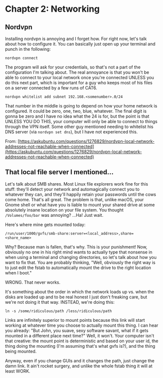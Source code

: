 # Chapter 2: Networking

## Nordvpn

Installing nordvpn is annoying and I forget how. For right now, let's talk about how to configure it. You can basically just open up your terminal and punch in the following:

```shell
nordvpn connect
```

The program will ask for your credentials, so that's not a part of the configuration I'm talking about. The real annoyance is that you won't be able to connect to your local network once you're connected UNLESS you do this next part, which is important for a guy who keeps most of his files on a server connected by a few runs of CAT6.

```shell
nordvpn whitelist add subnet 192.168.<somenumber>.0/24
```

That number in the middle is going to depend on how your home network is configured. It could be zero, one, two, blue, whatever. The final digit is gonna be zero and I have no idea what the 24 is for, but the point is that UNLESS YOU DO THIS, your computer will only be able to connect to things through the VPN itself. Some other guy mentioned needing to whitelist his DNS server (via `nordvpn set dns`), but I have not experienced this.

From: [https://askubuntu.com/questions/1276829/nordvpn-local-network-addresses-not-reachable-when-connected](https://askubuntu.com/questions/1276829/nordvpn-local-network-addresses-not-reachable-when-connected)

## That local file server I mentioned...

Let's talk about SMB shares. Most Linux file explorers work fine for this stuff: they'll detect your network and automagically connect you to whatever they can, and they'll happily retain your passwords until the cows come home. That's all great. The problem is that, unlike macOS, your Gnome shell or what have you is liable to mount your shared drive at some absolutely insane location on your file system. You thought `/Volumes/foo/bar` was annoying? ...Ha! Just wait.

Here's where mine gets mounted today:

```
/run/user/1000/gvfs/smb-share:server=<local_address>,share=<share_name>
```

Why? Because man is fallen, that's why. This is your punishment! Now, obviously no one in his right mind wants to actually type that nonsense in when using a terminal and changing directories, so let's talk about how you want to fix that. You are probably thinking, "Well, obviously the right way is to just edit the fstab to automatically mount the drive to the right location when I boot."

WRONG. That never works.

It's something about the order in which the network loads up vs. when the disks are loaded up and to be real honest I just don't freaking care, but we're not doing it that way. INSTEAD, we're doing this:

```shell
ln -s /some/ridiculous/path /less/ridiculous/path
```

Links are infinitely superior to mount points because this link will start working at whatever time you choose to actually mount this thing. I can hear you already: "But John, you suave, sexy software savant, what if it gets mounted in a different place next time?" Well, it won't. Your computer isn't that creative: the mount point is deterministic and based on your user id, the thing doing the mounting (I'm assuming that's what gvfs is?), and the thing being mounted.

Anyway, even if you change GUIs and it changes the path, just change the damn link. It ain't rocket surgery, and unlike the whole fstab thing it will at least WORK.
